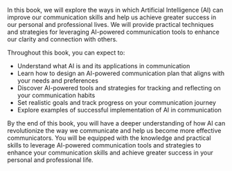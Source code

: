 
In this book, we will explore the ways in which Artificial Intelligence (AI) can improve our communication skills and help us achieve greater success in our personal and professional lives. We will provide practical techniques and strategies for leveraging AI-powered communication tools to enhance our clarity and connection with others.

Throughout this book, you can expect to:

* Understand what AI is and its applications in communication
* Learn how to design an AI-powered communication plan that aligns with your needs and preferences
* Discover AI-powered tools and strategies for tracking and reflecting on your communication habits
* Set realistic goals and track progress on your communication journey
* Explore examples of successful implementation of AI in communication

By the end of this book, you will have a deeper understanding of how AI can revolutionize the way we communicate and help us become more effective communicators. You will be equipped with the knowledge and practical skills to leverage AI-powered communication tools and strategies to enhance your communication skills and achieve greater success in your personal and professional life.
